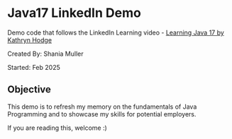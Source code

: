 # Java17 LinkedIn Demo
Demo code that follows the LinkedIn Learning video - [Learning Java 17 by Kathryn Hodge](https://www.linkedin.com/learning/learning-java-17)
 
Created By: Shania Muller

Started: Feb 2025

## Objective
This demo is to refresh my memory on the fundamentals of Java Programming and to showcase my skills for potential employers.

If you are reading this, welcome :) 